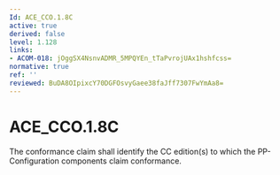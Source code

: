 ```yaml
---
Id: ACE_CCO.1.8C
active: true
derived: false
level: 1.128
links:
- ACOM-018: jOggSX4NsnvADMR_5MPQYEn_tTaPvrojUAx1hshfcss=
normative: true
ref: ''
reviewed: BuDA8OIpixcY70DGFOsvyGaee38faJff7307FwYmAa8=
---
```


# ACE_CCO.1.8C

The conformance claim shall identify the CC edition(s) to which the PP-Configuration components claim conformance.